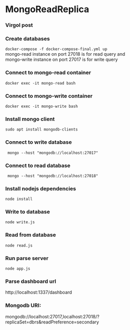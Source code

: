 # MongoReadReplica

### Virgol post

### Create databases
``` docker-compose -f docker-compose-final.yml up ```  
mongo-read instance on port 27018 is for read query and  
mongo-write instance on port 27017 is for write query

### Connect to mongo-read container
``` docker exec -it mongo-read bash ```

### Connect to mongo-write container
``` docker exec -it mongo-write bash ```

### Install mongo client
``` sudo apt install mongodb-clients ```

### Connect to write database
```  mongo --host "mongodb://localhost:27017" ```

### Connect to read database
```  mongo --host "mongodb://localhost:27018" ```


### Install nodejs dependencies 
``` node install ```

### Write to database
``` node write.js ```

### Read from database
``` node read.js ```

### Run parse server
``` node app.js ```

### Parse dashboard url
http://localhost:1337/dashboard

### Mongodb URI:
mongodb://localhost:27017,localhost:27018/?replicaSet=dbrs&readPreference=secondary





